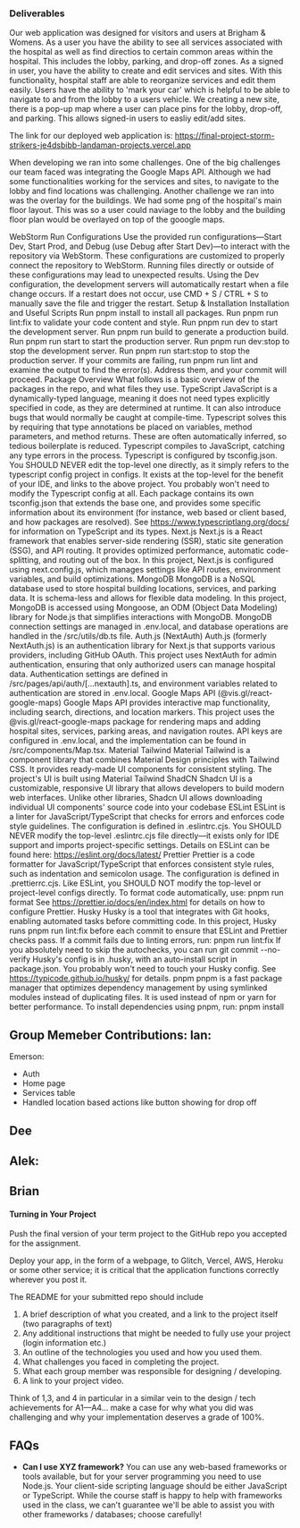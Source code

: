 
### Deliverables
Our web application was designed for visitors and users at Brigham & Womens. As a user you have the ability to see all services associated with the hospital as well 
as find directios to certain common areas within the hospital. This includes the lobby, parking, and drop-off zones. As a signed in user, you have the ability to create
and edit services and sites. With this functionality, hospital staff are able to reorganize services and edit them easily. Users have the ability to 'mark your car' 
which is helpful to be able to navigate to and from the lobby to a users vehicle. We creating a new site, there is a pop-up map where a user can place pins for the 
lobby, drop-off, and parking. This allows signed-in users to easliy edit/add sites.

The link for our deployed web application is:
https://final-project-storm-strikers-je4dsbibb-landaman-projects.vercel.app

When developing we ran into some challenges. One of the big challenges our team faced was integrating the Google Maps API. Although we had some functionalities working 
for the services and sites, to navigate to the lobby and find locations was challenging. Another challenge we ran into was the overlay for the buildings. We had some png
of the hospital's main floor layout. This was so a user could naviage to the lobby and the building floor plan would be overlayed on top of the gooogle maps.




WebStorm Run Configurations
Use the provided run configurations—Start Dev, Start Prod, and Debug (use Debug after Start Dev)—to interact with the repository via WebStorm. These configurations are customized to properly connect the repository to WebStorm. Running files directly or outside of these configurations may lead to unexpected results.
Using the Dev configuration, the development servers will automatically restart when a file change occurs.
If a restart does not occur, use CMD + S / CTRL + S to manually save the file and trigger the restart.
Setup & Installation
Installation and Useful Scripts
Run pnpm install to install all packages.
Run pnpm run lint:fix to validate your code content and style.
Run pnpm run dev to start the development server.
Run pnpm run build to generate a production build.
Run pnpm run start to start the production server.
Run pnpm run dev:stop to stop the development server.
Run pnpm run start:stop to stop the production server.
If your commits are failing, run pnpm run lint and examine the output to find the error(s). Address them, and your commit will proceed.
Package Overview
What follows is a basic overview of the packages in the repo, and what files they use.
TypeScript
JavaScript is a dynamically-typed language, meaning it does not need types explicitly specified in code, as they are determined at runtime. It can also introduce bugs that would normally be caught at compile-time.
Typescript solves this by requiring that type annotations be placed on variables, method parameters, and method returns. These are often automatically inferred, so tedious boilerplate is reduced.
Typescript compiles to JavaScript, catching any type errors in the process.
Typescript is configured by tsconfig.json. You SHOULD NEVER edit the top-level one directly, as it simply refers to the typescript config project in configs. It exists at the top-level for the benefit of your IDE, and links to the above project. You probably won't need to modify the Typescript config at all. Each package contains its own tsconfig.json that extends the base one, and provides some specific information about its environment (for instance, web based or client based, and how packages are resolved).
See https://www.typescriptlang.org/docs/ for information on TypeScript and its types.
Next.js
Next.js is a React framework that enables server-side rendering (SSR), static site generation (SSG), and API routing. It provides optimized performance, automatic code-splitting, and routing out of the box.
In this project, Next.js is configured using next.config.js, which manages settings like API routes, environment variables, and build optimizations.
MongoDB
MongoDB is a NoSQL database used to store hospital building locations, services, and parking data. It is schema-less and allows for flexible data modeling.
In this project, MongoDB is accessed using Mongoose, an ODM (Object Data Modeling) library for Node.js that simplifies interactions with MongoDB.
MongoDB connection settings are managed in .env.local, and database operations are handled in the /src/utils/db.ts file.
Auth.js (NextAuth)
Auth.js (formerly NextAuth.js) is an authentication library for Next.js that supports various providers, including GitHub OAuth.
This project uses NextAuth for admin authentication, ensuring that only authorized users can manage hospital data.
Authentication settings are defined in /src/pages/api/auth/[...nextauth].ts, and environment variables related to authentication are stored in .env.local.
Google Maps API (@vis.gl/react-google-maps)
Google Maps API provides interactive map functionality, including search, directions, and location markers.
This project uses the @vis.gl/react-google-maps package for rendering maps and adding hospital sites, services, parking areas, and navigation routes.
API keys are configured in .env.local, and the implementation can be found in /src/components/Map.tsx.
Material Tailwind
Material Tailwind is a component library that combines Material Design principles with Tailwind CSS. It provides ready-made UI components for consistent styling.
The project's UI is built using Material Tailwind
ShadCN
Shadcn UI is a customizable, responsive UI library that allows developers to build modern web interfaces. Unlike other libraries, Shadcn UI allows downloading individual UI components' source code into your codebase
ESLint
ESLint is a linter for JavaScript/TypeScript that checks for errors and enforces code style guidelines.
The configuration is defined in .eslintrc.cjs. You SHOULD NEVER modify the top-level .eslintrc.cjs file directly—it exists only for IDE support and imports project-specific settings.
Details on ESLint can be found here: https://eslint.org/docs/latest/
Prettier
Prettier is a code formatter for JavaScript/TypeScript that enforces consistent style rules, such as indentation and semicolon usage.
The configuration is defined in .prettierrc.cjs. Like ESLint, you SHOULD NOT modify the top-level or project-level configs directly.
To format code automatically, use: pnpm run format
See https://prettier.io/docs/en/index.html for details on how to configure Prettier.
Husky
Husky is a tool that integrates with Git hooks, enabling automated tasks before committing code.
In this project, Husky runs pnpm run lint:fix before each commit to ensure that ESLint and Prettier checks pass. If a commit fails due to linting errors, run: pnpm run lint:fix
If you absolutely need to skip the autochecks, you can run git commit --no-verify
Husky's config is in .husky, with an auto-install script in package.json.
You probably won't need to touch your Husky config.
See https://typicode.github.io/husky/ for details.
pnpm
pnpm is a fast package manager that optimizes dependency management by using symlinked modules instead of duplicating files. It is used instead of npm or yarn for better performance.
To install dependencies using pnpm, run: pnpm install





Group Memeber Contributions:
Ian:
  -

Emerson:
  - Auth
  - Home page
  - Services table
  - Handled location based actions like button showing for drop off

Dee
  -

Alek:
  -

Brian
  -


#### Turning in Your Project
Push the final version of your term project to the GitHub repo you accepted for the assignment. 

Deploy your app, in the form of a webpage, to Glitch, Vercel, AWS, Heroku or some other service; it is critical that the application functions correctly wherever you post it.

The README for your submitted repo should include

1. A brief description of what you created, and a link to the project itself (two paragraphs of text)
2. Any additional instructions that might be needed to fully use your project (login information etc.)
3. An outline of the technologies you used and how you used them.
4. What challenges you faced in completing the project.
5. What each group member was responsible for designing / developing.
6. A link to your project video.

Think of 1,3, and 4 in particular in a similar vein to the design / tech achievements for A1—A4… make a case for why what you did was challenging and why your implementation deserves a grade of 100%.

## FAQs

- **Can I use XYZ framework?** You can use any web-based frameworks or tools available, but for your server programming you need to use Node.js. Your client-side scripting language should be either JavaScript or TypeScript. While the course staff is happy to help with frameworks used in the class, we can't guarantee we'll be able to assist you with other frameworks / databases; choose carefully!
